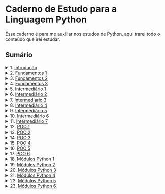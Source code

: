 # Caderno de Estudo para a Linguagem Python

Esse caderno é para me auxiliar nos estudos de Python, aqui trarei todo o conteúdo que irei estudar.

## Sumário

<details>
<summary>1. <a href="./doc/introducao.md">Introdução</a></summary>

### Resumo:
A introdução aborda a história e as principais características da linguagem Python, incluindo:
- **História:** Criada por Guido van Rossum em 1991, com foco em simplicidade e legibilidade.
- **Características principais:**
  - Sintaxe simples e intuitiva.
  - Versatilidade para diversas áreas, como desenvolvimento web, ciência de dados e inteligência artificial.
  - Linguagem interpretada, orientada a objetos e multiplataforma.
  - Grande comunidade e ecossistema rico de bibliotecas e frameworks.
- **Zen of Python.**

[Clique aqui para acessar o conteúdo completo.](./doc/introducao.md)

</details>

<details>
<summary>2. <a href="./doc/fundamentos1.md">Fundamentos 1</a></summary>

### Resumo:
O arquivo **Fundamentos 1** apresenta os conceitos básicos da linguagem Python, incluindo:
1. **Função `print()`:** Como exibir informações na tela, com exemplos de uso de `sep` e `end`.
2. **Tipos de Dados:** Tipos primitivos (`int`, `float`, `str`, `bool`) e conversões entre tipos.
3. **Operadores Aritméticos:** Operações matemáticas básicas, como soma, subtração, divisão, potência, etc.
4. **Variáveis:** Como declarar e usar variáveis em Python.
5. **Operações com Strings:** Concatenar, repetir e fatiar strings.
6. **Função `input()`:** Captura de entrada do usuário e conversão de dados.
7. **Métodos de Strings:** Métodos úteis para manipulação de strings, como `.lower()`, `.upper()`, `.replace()`, `.split()`, entre outros.
8. **Formatação de Strings:**
   - **Com `f-strings`:** Inserção de variáveis e expressões diretamente em strings.
   - **Com `.format()`:** Substituição de placeholders em strings.
   - **Com `%`:** Interpolação de strings usando especificadores de formato.

[Clique aqui para acessar o conteúdo completo.](./doc/fundamentos1.md)

</details>

<details>
<summary>3. <a href="./doc/fundamentos2.md">Fundamentos 2</a></summary>

### Resumo:
O arquivo **Fundamentos 2** aprofunda os conceitos da linguagem Python, abordando:
1. **Blocos de Código e Condicionais:** Uso de `if`, `elif` e `else` para controle de fluxo.
2. **Operadores de Comparação:** Comparações entre valores, como `>`, `<`, `==`, etc.
3. **Operadores Lógicos:** Combinação de condições com `and`, `or` e `not`.
4. **Operadores de Associação:** Verificação de pertencimento com `in` e `not in`.
5. **Interpolação de Strings:** Formatação de strings com `%`.
6. **Fatiamento de Strings:** Acesso a partes específicas de strings com `[início:fim:passo]`.
7. **Função `len`:** Contagem de caracteres em strings.
8. **Bloco `try` e `except`:** Tratamento de exceções e boas práticas.
9. **Variáveis e Constantes:** Convenções e boas práticas para reduzir a complexidade do código.
10. **Flag, `is`, `is not` e `None`:** Controle de estados e comparação de identidade de objetos.
11. **Função `id`:** Identificação única de objetos na memória.

[Clique aqui para acessar o conteúdo completo.](./doc/fundamentos2.md)

</details>

<details>
<summary>4. <a href="./doc/fundamentos3.md">Fundamentos 3</a></summary>

### Resumo:
O arquivo **Fundamentos 3** explora conceitos intermediários e avançados da linguagem Python, incluindo:
1. **Estruturas de Repetição:**
   - Uso do `while` e `break` para criar laços de repetição.
   - Boas práticas com `while`.
2. **Operadores de Atribuição com Operadores Aritméticos:**
   - Operadores como `+=`, `-=`, `*=`, etc.
   - Exemplos práticos de uso.
3. **Estruturas de Repetição com `for` e `range`:**
   - Iteração com `for` e como ele funciona internamente.
   - Uso de `enumerate` e `zip` para iterar sobre iteráveis.
4. **Introdução às Listas Mutáveis:**
   - Métodos úteis como `append`, `insert`, `pop`, `del`, `clear`, `extend`, e concatenação.
   - Cuidados com tipos mutáveis.
   - Iteração com `for in` em listas.
5. **Imprecisão de Números de Ponto Flutuante:**
   - Problemas de precisão com ponto flutuante.
   - Uso de `round` e `decimal.Decimal` para maior precisão.
6. **Métodos Úteis de Strings:**
   - Métodos como `split`, `join` e `strip`.
   - Exemplos práticos de manipulação de strings.
7. **Listas Dentro de Listas (Iteráveis Dentro de Iteráveis):**
   - Acessando elementos em listas aninhadas.
   - Iteração sobre listas de listas.
8. **Detalhes sobre o Interpretador do Python:**
   - Comandos úteis como `python mod.py`, `python -m`, `python -c`, etc.

[Clique aqui para acessar o conteúdo completo.](./doc/fundamentos3.md)

</details>

<details>
<summary>5. <a href="./doc/intermediario1.md">Intermediário 1</a></summary>

### Resumo:
O arquivo **Intermediário 1** aprofunda os conceitos de funções em Python, abordando:
1. **Introdução às Funções (`def`) em Python:**
   - Definição de funções.
   - Parâmetros e argumentos.
   - Valores padrão para parâmetros.
2. **Argumentos Nomeados e Posicionais:**
   - Diferença entre argumentos posicionais e nomeados.
   - Mistura de argumentos posicionais e nomeados.
3. **Valores Padrão para Parâmetros:**
   - Uso de valores padrão e `None` como valor padrão.
   - Refatoração de código com valores padrão.
4. **Escopo de Funções e Módulos:**
   - Diferença entre escopo global e local.
   - Uso da palavra-chave `global`.
5. **Retorno de Valores das Funções (`return`):**
   - Uso do `return` para retornar valores.
   - Retorno de múltiplos valores.
6. **Argumentos Não Nomeados com `*args`:**
   - Empacotamento e desempacotamento de argumentos.
   - Comparação com a função `sum`.
7. **Higher Order Functions e First-Class Functions:**
   - Diferença entre Higher Order Functions e First-Class Functions.
   - Exemplos práticos.
8. **Closure e Funções que Retornam Outras Funções:**
   - O que é uma closure.
   - Funções que retornam outras funções.
   - Exemplos práticos de closures.

[Clique aqui para acessar o conteúdo completo.](./doc/intermediario1.md)

</details>

<details>
<summary>6. <a href="./doc/intermediario2.md">Intermediário 2</a></summary>

### Resumo:
O arquivo **Intermediário 2** explora conceitos avançados de dicionários e conjuntos em Python, incluindo:
1. **Introdução ao Tipo de Dados `dict` - Dicionários em Python:**
   - O que são dicionários.
   - Criando e acessando valores em dicionários.
   - Iterando sobre dicionários.
2. **Manipulando Chaves e Valores em Dicionários:**
   - Adicionando, atualizando e removendo valores.
   - Verificando a existência de chaves.
3. **Métodos Úteis nos Dicionários Python (`dict`):**
   - Métodos como `setdefault`, `pop`, `popitem`, `update`, entre outros.
4. **Shallow Copy vs Deep Copy em Dados Mutáveis:**
   - Diferença entre cópia rasa e cópia profunda.
   - Exemplos práticos com `copy()` e `copy.deepcopy()`.
5. **Introdução ao Tipo `set` em Python (Conjuntos):**
   - O que são sets.
   - Criando e manipulando sets.
6. **Peculiaridades do Tipo Mutável `set`:**
   - Características como valores únicos e ausência de índices.
7. **Métodos Úteis do Tipo `set`:**
   - Métodos como `add`, `update`, `discard`, entre outros.
8. **Operadores Importantes para o Tipo `set`:**
   - Operadores como união (`|`), interseção (`&`), diferença (`-`), e diferença simétrica (`^`).
9. **Exemplos de Uso do Tipo `set`:**
   - Remoção de duplicados.
   - Aplicações práticas como jogos e validações.

[Clique aqui para acessar o conteúdo completo.](./doc/intermediario2.md)

</details>

<details>
<summary>7. <a href="./doc/intermediario3.md">Intermediário 3</a></summary>

### Resumo:
O arquivo **Intermediário 3** explora conceitos avançados de funções, comprehensions e manipulação de dados em Python, incluindo:
1. **Introdução à Função `lambda` (Função Anônima de Uma Linha):**
   - O que é uma função `lambda`.
   - Criando funções `lambda`.
   - Exemplos práticos com `lambda`.
2. **Funções Lambda Complexas:**
   - Funções `lambda` com retorno de outra função.
   - Funções `lambda` com múltiplos argumentos.
   - Funções `lambda` com `*args`.
3. **Empacotamento e Desempacotamento de Dicionários:**
   - Troca de valores com empacotamento.
   - Desempacotamento de dicionários.
4. **Uso de `*args` e `**kwargs`:**
   - O que são `*args` e `**kwargs`.
   - Exemplos práticos com `*args` e `**kwargs`.
5. **Introdução à List Comprehension:**
   - O que é List Comprehension.
   - Criando listas com List Comprehension.
   - Exemplos práticos.
6. **Mapeamento de Dados em List Comprehension:**
   - O que é mapeamento de dados.
   - Mapeamento com List Comprehension.
   - Exemplos práticos com condições.
7. **Filtro de Dados em List Comprehension (`filter`):**
   - O que é filtro de dados.
   - Filtrando dados com List Comprehension.
   - Exemplos práticos com condições.
8. **List Comprehension com Mais de Um `for`:**
   - O que é List Comprehension com múltiplos `for`.
   - Criando listas com múltiplos `for`.
   - Exemplos práticos com múltiplos `for`.
9. **Dictionary Comprehension e Set Comprehension:**
   - O que é Dictionary Comprehension.
   - O que é Set Comprehension.
   - Exemplos práticos.
10. **Função `isinstance()` - Para Saber se um Objeto é de Determinado Tipo:**
    - O que é a função `isinstance()`.
    - Usando `isinstance()` com tipos simples.
    - Usando `isinstance()` com múltiplos tipos.
    - Exemplos práticos.
11. **Valores Truthy e Falsy:**
    - O que são valores Truthy e Falsy.
    - Exemplos de valores Truthy e Falsy.
12. **Tipos Mutáveis e Imutáveis:**
    - O que são tipos mutáveis e imutáveis.
    - Exemplos de tipos mutáveis e imutáveis.
13. **Funções `dir`, `hasattr` e `getattr`:**
    - O que é a função `dir`.
    - O que é a função `hasattr`.
    - O que é a função `getattr`.
    - Exemplos práticos.
14. **Generator Expression, Iterables e Iterators:**
    - O que são iterables.
    - O que são iterators.
    - O que são generator expressions.
    - Diferença entre List Comprehension e Generator Expression.
    - Exemplos práticos.

[Clique aqui para acessar o conteúdo completo.](./doc/intermediario3.md)

</details>

<details>
<summary>8. <a href="./doc/intermediario4.md">Intermediário 4</a></summary>

### Resumo:
O arquivo **Intermediário 4** aprofunda conceitos sobre generators, tratamento de exceções e lançamento de erros em Python, incluindo:
1. **Introdução às Generator Functions em Python:**
   - O que são Generator Functions.
   - Como criar uma Generator Function.
   - Diferença entre Generator Functions e Generator Expressions.
   - Exemplos práticos.
2. **Yield from em Generator Functions:**
   - O que é `yield from`.
   - Como usar `yield from`.
   - Vantagens do `yield from`.
   - Exemplos práticos.
3. **Try e Except para Tratar Exceções:**
   - O que é o bloco `try` e `except`.
   - Tratando exceções específicas.
   - Capturando detalhes da exceção.
   - Exemplos práticos.
4. **Try, Except, Else e Finally:**
   - O que é o bloco `try`, `except`, `else` e `finally`.
   - Como usar `else` e `finally`.
   - Exemplos práticos.
5. **Built-in Exceptions:**
   - O que são Built-in Exceptions.
   - Exemplos de Built-in Exceptions.
6. **Raise - Lançando Exceções (Erros):**
   - O que é o `raise`.
   - Como usar o `raise`.
   - Tratando exceções lançadas com `raise`.
   - Exemplos práticos.

[Clique aqui para acessar o conteúdo completo.](./doc/intermediario4.md)

</details>

<details>
<summary>9. <a href="./doc/intermediario5.md">Intermediário 5</a></summary>

### Resumo:
O arquivo **Intermediário 5** explora conceitos avançados relacionados a módulos, pacotes e variáveis em Python, incluindo:
1. **Módulos - Import, From, As e *:**
   - O que são módulos.
   - Formas de importar módulos (completo, parcial, com alias e `*`).
   - Boas práticas ao importar módulos.
2. **Modularização - Entendendo os Seus Próprios Módulos e `sys.path`:**
   - O que é modularização.
   - Como o Python encontra módulos.
   - O papel do `__main__`.
   - Usando `sys.path` para personalizar caminhos.
3. **Como Importar Coisas do Seu Próprio Módulo (Ponto de Vista do `__main__`):**
   - Diferença entre o módulo principal e módulos importados.
   - Importação de módulos próprios.
   - Boas práticas ao importar de módulos próprios.
4. **Recarregando Módulos, `importlib` e Singleton:**
   - O que é recarregar módulos.
   - Usando `importlib.reload`.
   - O conceito de Singleton em módulos.
   - Boas práticas ao recarregar módulos.
5. **Introdução aos Packages (Pacotes) em Python:**
   - O que são packages.
   - Estrutura de um package.
   - Importando de packages.
   - O papel do arquivo `__init__.py`.
6. **O Ponto de Vista do `__main__` em Módulos e Pacotes:**
   - Como o `__main__` pode confundir.
   - Exemplos práticos para entender o comportamento do `__main__`.
7. **O Arquivo `__init__.py` nos Packages:**
   - O que é o `__init__.py`.
   - Usando o `__init__.py` para inicializar packages.
   - Exemplos práticos.
8. **Variáveis Livres e `nonlocal` (locals, globals):**
   - O que são variáveis livres.
   - O uso da palavra-chave `nonlocal`.
   - Funções `globals()` e `locals()`.
   - Exemplos práticos com variáveis livres e `nonlocal`.

[Clique aqui para acessar o conteúdo completo.](./doc/intermediario5.md)

</details>

<details>
<summary>10. <a href="./doc/intermediario6.md">Intermediário 6</a></summary>

### Resumo:
O arquivo **Intermediário 6** explora conceitos avançados de Python, incluindo decoradores, iteradores e funções recursivas, abordando:
1. **Variáveis Livres e `nonlocal` (locals, globals):**
   - O que são variáveis livres.
   - O que é a palavra-chave `nonlocal`.
   - Uso das funções `globals()` e `locals()`.
   - Exemplos práticos com variáveis livres e `nonlocal`.
2. **Funções Decoradoras e Decoradores:**
   - O que são funções decoradoras.
   - O que são decoradores e como usá-los com `@` (syntax sugar).
   - Exemplos práticos de criação e uso de decoradores.
3. **Decoradores com Parâmetros:**
   - O que são decoradores com parâmetros.
   - Como criar decoradores com parâmetros.
   - Vantagens dos decoradores com parâmetros.
4. **Ordem de Aplicação dos Decoradores:**
   - O que são decoradores empilhados.
   - Como funciona a ordem de aplicação.
   - Dicas para trabalhar com decoradores empilhados.
5. **Count é um Iterador Sem Fim (itertools):**
   - O que é `itertools.count`.
   - Diferença entre `count` e `range`.
   - Vantagens de usar `itertools.count`.
6. **Combinations, Permutations e Product - Itertools:**
   - O que são combinações, permutações e produto cartesiano.
   - Diferenças entre combinações, permutações e produto.
   - Exemplos práticos e vantagens de usar itertools.
7. **Groupby - Agrupando Valores (itertools):**
   - O que é `groupby`.
   - Como funciona o agrupamento com `groupby`.
   - Exemplos práticos e vantagens de usar `groupby`.
8. **Map, Partial, GeneratorType e Esgotamento de Iterators:**
   - O que é `map` e como usá-lo.
   - O que é `partial` e como criar funções parciais.
   - O que é `GeneratorType` e como verificar se um objeto é um generator.
   - Esgotamento de iteradores e como lidar com isso.
9. **Filter é um Filtro Funcional:**
   - O que é `filter` e como funciona.
   - Exemplos práticos de uso do `filter`.
   - Vantagens de usar `filter`.
10. **Reduce - Faz a Redução de um Iterável em um Valor:**
    - O que é `reduce` e como funciona.
    - Exemplos práticos de uso do `reduce`.
    - Vantagens e alternativas ao `reduce`.
11. **Funções Recursivas e Recursividade:**
    - O que são funções recursivas.
    - Elementos de uma função recursiva (caso base e caso recursivo).
    - Cuidados com funções recursivas (Stack Overflow e limite de recursão).
    - Exemplos práticos, como o cálculo de fatorial.

[Clique aqui para acessar o conteúdo completo.](./doc/intermediario6.md)

</details>

<details>
<summary>11. <a href="./doc/intermediario7.md">Intermediário 7</a></summary>

### Resumo:
O arquivo **Intermediário 7** aborda conceitos avançados de manipulação de arquivos, ambientes virtuais e boas práticas em Python, incluindo:
1. **O Que São Ambientes Virtuais em Python:**
   - O que é um ambiente virtual.
   - Por que usar ambientes virtuais.
   - Criando, ativando e desativando ambientes virtuais com `venv`.
   - Boas práticas ao usar ambientes virtuais.
2. **Pip - Instalando Pacotes e Bibliotecas:**
   - O que é o `pip`.
   - Comandos básicos para instalar, atualizar e desinstalar pacotes.
   - Congelando dependências com `pip freeze`.
   - Boas práticas ao usar o `pip`.
3. **Criando e Usando um `requirements.txt`:**
   - O que é o `requirements.txt`.
   - Criando e instalando dependências a partir do arquivo.
   - Boas práticas com o `requirements.txt`.
4. **Criando Arquivos com Python + Context Manager `with`:**
   - O que é a função `open` e modos de abertura de arquivos.
   - Usando o Context Manager `with` para manipular arquivos.
   - Métodos úteis do `TextIOWrapper` (`write`, `read`, `writelines`, etc.).
   - Operações com os módulos `os` e `json` para manipulação de arquivos e dados estruturados.
5. **Problema dos Parâmetros Mutáveis em Funções Python:**
   - O que são parâmetros mutáveis.
   - Problemas ao usar objetos mutáveis como valores padrão.
   - Como evitar o problema com `None`.
   - Exemplos práticos e boas práticas.
6. **Positional-Only Parameters (/) e Keyword-Only Arguments (*):**
   - O que são Positional-Only Parameters (`/`).
   - O que são Keyword-Only Arguments (`*`).
   - Exemplos práticos de uso.
   - Vantagens de usar `/` e `*` para maior clareza e controle.

[Clique aqui para acessar o conteúdo completo.](./doc/intermediario7.md)

</details>

<details>
<summary>12. <a href="./doc/poo1.md">POO 1</a></summary>

### Resumo:
O arquivo **POO 1** introduz os principais conceitos de Programação Orientada a Objetos (POO) em Python, incluindo:
1. **Classes como Moldes para Objetos:**
   - O que são classes e instâncias.
   - Como criar objetos a partir de classes.
   - Convenção de nomes (PascalCase para classes).
2. **Método `__init__` (Inicializador de Atributos):**
   - Como inicializar atributos de instância.
   - Diferença entre atributos de instância e de classe.
3. **Métodos em Instâncias de Classes:**
   - Definição e uso de métodos.
   - O papel do `self`.
4. **Entendendo `self` em Classes Python:**
   - Como o `self` referencia a própria instância.
   - Diferença entre chamada por instância e por classe.
5. **Escopo da Classe e de Métodos:**
   - Diferença entre atributos de classe, de instância e variáveis locais.
6. **Mantendo Estados Dentro da Classe:**
   - Como usar atributos para manter o estado do objeto.
   - Exemplo prático com métodos que alteram o estado.
7. **Atributos de Classe:**
   - O que são e como são compartilhados entre instâncias.
   - Diferença entre atributos de classe e de instância.
8. **`__dict__` e `vars` para Atributos de Instância:**
   - Como inspecionar e manipular atributos dinamicamente.
9. **Curiosidades sobre Convenções de Nomes:**
   - Diferença entre PascalCase, camelCase e snake_case.
   - Convenções recomendadas para Python.

[Clique aqui para acessar o conteúdo completo.](./doc/poo1.md)

</details>

<details>
<summary>13. <a href="./doc/poo2.md">POO 2</a></summary>

### Resumo:
O arquivo **POO 2** aprofunda os conceitos de Programação Orientada a Objetos em Python, incluindo:
1. **Métodos de Classe (@classmethod) e Factory Methods:**
   - O que são métodos de classe.
   - Como definir e usar métodos de classe.
   - Factory methods para criar instâncias de formas alternativas.
2. **@staticmethod (Métodos Estáticos):**
   - O que são métodos estáticos.
   - Diferença entre métodos estáticos e funções comuns.
   - Quando usar métodos estáticos.
3. **method vs @classmethod vs @staticmethod:**
   - Diferença entre métodos de instância, de classe e estáticos.
   - Exemplos práticos e dicas de uso.
4. **@property - Um Getter no Modo Pythônico:**
   - Como criar getters usando o decorador @property.
   - Vantagens do uso pythônico.
   - Comparação com getters tradicionais.
5. **@property + @setter - Getter e Setter no Modo Pythônico:**
   - Como criar getters e setters elegantes e seguros.
   - Boas práticas para encapsulamento.
6. **Encapsulamento (public, _protected, __private):**
   - Convenções de acesso em Python.
   - Name mangling e exemplos práticos.
7. **Relações entre Classes: Associação, Agregação e Composição:**
   - O que são associação, agregação e composição.
   - Exemplos práticos de cada relação.
   - Diferenças e dicas de modelagem.
8. **Agregação - Python Orientado a Objetos:**
   - Relação de um para muitos com ciclo de vida independente.
   - Exemplo prático de agregação.
9. **Composição - Python Orientado a Objeto:**
   - Relação forte de dependência entre objetos.
   - Diferença entre agregação e composição.
   - Exemplo prático de composição.

[Clique aqui para acessar o conteúdo completo.](./doc/poo2.md)

</details>

<details>
<summary>14. <a href="./doc/poo3.md">POO 3</a></summary>

### Resumo:
O arquivo **POO 3** aprofunda ainda mais os conceitos de Programação Orientada a Objetos em Python, incluindo:
1. **Herança Simples - Python Orientado a Objetos:**
   - O que é herança.
   - Diferença entre herança e composição.
   - Termos importantes (superclasse, subclasse, etc.).
   - Exemplo prático e dicas de uso.
2. **super() e a Sobreposição de Membros:**
   - O que é `super()` e como utilizá-lo.
   - Sobreposição (override) de métodos e atributos.
   - Ordem de Resolução de Métodos (MRO).
   - Exemplo prático e boas práticas.
3. **Herança Múltipla - Python Orientado a Objetos:**
   - O que é herança múltipla.
   - Diferença entre herança simples e múltipla.
   - Ordem de Resolução de Métodos (MRO) em herança múltipla.
   - Exemplo prático e dicas de uso.
4. **Classes Abstratas - Abstract Base Class (abc):**
   - O que são classes abstratas.
   - Uso do decorador `@abstractmethod`.
   - Regras e exemplos práticos.
   - Dicas e boas práticas.
5. **@abstractmethod para Qualquer Método Decorado (@property, setter, etc.):**
   - Como usar `@abstractmethod` com `@property`, setters, classmethods e staticmethods.
   - Exemplo prático e boas práticas.
6. **Polimorfismo, Assinatura de Métodos e Liskov Substitution Principle:**
   - O que é polimorfismo.
   - Assinatura de métodos e sobreposição (override).
   - Princípio da Substituição de Liskov (L do SOLID).
   - Exemplo prático e dicas de uso.
7. **Criando Exceptions em Python Orientado a Objetos:**
   - O que são exceções e como criar exceções personalizadas.
   - Levantando e relançando exceções.
   - Adicionando notas em exceções (Python 3.11+).
   - Exemplo prático e boas práticas.

[Clique aqui para acessar o conteúdo completo.](./doc/poo3.md)

</details>

<details>
<summary>15. <a href="./doc/poo4.md">POO 4</a></summary>

### Resumo:
O arquivo **POO 4** explora conceitos avançados de Programação Orientada a Objetos em Python, incluindo:
1. **Python Special Methods, Magic Methods ou Dunder Methods:**
   - O que são Dunder Methods (ou Magic Methods).
   - Principais Dunder Methods para representação, operadores matemáticos e comparação.
   - Exemplos práticos de uso.
2. **Python Dunder Methods `__repr__` e `__str__`:**
   - Diferença entre `__repr__` e `__str__`.
   - Como implementar e usar esses métodos.
   - Exemplos práticos e boas práticas.
3. **Dunder Methods para Operadores Matemáticos e Comparação:**
   - Personalizando operadores como `+`, `-`, `>`, `<`, etc.
   - Exemplos práticos de uso em classes personalizadas.
   - Dicas para manter o comportamento intuitivo.
4. **Métodos `__new__` e `__init__` em Classes Python:**
   - O que são os métodos `__new__` e `__init__`.
   - Diferença entre `__new__` (criação) e `__init__` (inicialização).
   - Exemplos práticos e boas práticas para uso.

[Clique aqui para acessar o conteúdo completo.](./doc/poo4.md)

</details>

<details>
<summary>16. <a href="./doc/poo5.md">POO 5</a></summary>

### Resumo:
O arquivo **POO 5** explora conceitos avançados de Programação Orientada a Objetos em Python, incluindo:
1. **Context Manager com Classes - Criando e Usando Gerenciadores de Contexto:**
   - O que é um Context Manager.
   - Implementação de `__enter__` e `__exit__`.
   - Tratamento de exceções no método `__exit__`.
   - Exemplo prático com classes personalizadas.
2. **Context Manager com `contextlib.contextmanager`:**
   - Uso do decorador `@contextmanager` para criar gerenciadores de contexto.
   - Diferença entre Context Managers com classes e com funções.
   - Tratamento de exceções e liberação de recursos.
   - Exemplo prático com funções decoradas.
3. **Funções Decoradoras e Decoradores com Classes:**
   - O que são decoradores e como usá-los com classes.
   - Adicionando métodos dinamicamente a classes com decoradores.
   - Exemplo prático de decoradores para adicionar `__repr__`.
4. **Funções Decoradoras e Decoradores com Métodos:**
   - Modificando o comportamento de métodos com decoradores.
   - Exemplo prático de decoradores para métodos específicos.
   - Dicas para criar decoradores reutilizáveis.
5. **Método Especial `__call__`:**
   - O que é o método especial `__call__`.
   - Transformando instâncias de classes em objetos "callables".
   - Exemplo prático de uso do método `__call__`.
6. **Classes Decoradoras (Decorator Classes):**
   - O que são classes decoradoras.
   - Como usar o método especial `__call__` para criar decoradores com estado.
   - Exemplo prático de classes decoradoras para modificar funções.

[Clique aqui para acessar o conteúdo completo.](./doc/poo5.md)

</details>

<details>
<summary>17. <a href="./doc/poo6.md">POO 6</a></summary>

### Resumo:
O arquivo **POO 6** explora conceitos avançados de Programação Orientada a Objetos em Python, incluindo:
1. **Teoria: Metaclasses em Python:**
   - O que são metaclasses.
   - Como funcionam as metaclasses.
   - Métodos importantes das metaclasses (`__new__` e `__call__`).
   - Exemplo prático e explicação detalhada.
   - Dicas e observações sobre o uso de metaclasses.
2. **`dir` e `help` + DocStrings:**
   - O que são `dir` e `help`.
   - O que são DocStrings e como usá-las.
   - Exemplos práticos de DocStrings em módulos, funções, classes e métodos.
   - Dicas e boas práticas para escrever DocStrings claras e objetivas.
3. **Enumerações (`enum.Enum`):**
   - O que são enumerações.
   - Características das enumerações em Python.
   - Como criar enumerações com `enum.Enum` e `enum.auto`.
   - Acessando membros e valores de enumerações.
   - Exemplo prático e boas práticas.
4. **Dataclasses - O Que São?:**
   - O que são dataclasses e por que usá-las.
   - Métodos especiais (`__init__` e `__post_init__`).
   - Configurações do decorador `@dataclass`.
   - Funções auxiliares (`asdict` e `astuple`).
   - Valores padrão, `field` e `fields`.
   - Exemplo prático e boas práticas.
5. **NamedTuple - Tuplas Imutáveis com Nomes para Valores:**
   - O que são NamedTuples.
   - Por que usar NamedTuples.
   - Características das NamedTuples.
   - Exemplo prático com `typing.NamedTuple` e `collections.namedtuple`.
   - Dicas e boas práticas.
6. **Criando Sua Própria Lista com Iterable, Iterator e Sequence:**
   - O que são Iterable, Iterator e Sequence.
   - Por que implementar protocolos.
   - Protocolo Sequence e Iterator.
   - Exemplo prático de implementação de uma lista personalizada.
   - Dicas e boas práticas para implementar protocolos.

[Clique aqui para acessar o conteúdo completo.](./doc/poo6.md)

</details>

<details>
<summary>18. <a href="./doc/modulo1.md">Módulos Python 1</a></summary>

### Resumo:
O arquivo **Módulos Python** explora conceitos relacionados a manipulação de datas, horários e internacionalização, incluindo:
1. **Criando Datas e Horas em Python com `datetime`:**
   - O que é o módulo `datetime`.
   - Criando datas e horas específicas.
   - Trabalhando com Unix Timestamp.
   - Trabalhando com Timezones usando `pytz`.
   - Exemplo prático e boas práticas.
2. **Calculando Datas com `datetime.timedelta` e `dateutil.relativedelta`:**
   - Diferença entre `timedelta` (diferença fixa) e `relativedelta` (diferença relativa).
   - Exemplos práticos de cálculos com datas.
   - Dicas e boas práticas para cálculos precisos.
3. **Formatando Datas do `datetime` com `strftime`:**
   - O que é `strftime` e como usá-lo para formatar datas.
   - Principais códigos de formatação.
   - Exemplos práticos e boas práticas.
4. **Usando `calendar` para Calendários e Datas:**
   - O que é o módulo `calendar`.
   - Funções úteis como `monthrange`, `weekday`, `monthcalendar`, entre outras.
   - Exemplos práticos de criação e manipulação de calendários.
   - Dicas e boas práticas.
5. **Usando `locale` para Internacionalização (Tradução):**
   - O que é o módulo `locale`.
   - Configurando e obtendo informações sobre o locale do sistema.
   - Exemplos práticos de internacionalização.
   - Dicas e boas práticas para trabalhar com diferentes idiomas e regiões.

[Clique aqui para acessar o conteúdo completo.](./doc/modulo1.md)

</details>

<details>
<summary>19. <a href="./doc/modulo2.md">Módulos Python 2</a></summary>

### Resumo:
O arquivo **Módulos Python 2** explora conceitos relacionados à manipulação de arquivos, diretórios e caminhos em Python, incluindo:
1. **O Módulo `os` para Interação com o Sistema:**
   - O que é o módulo `os`.
   - Principais funções para manipulação de arquivos e diretórios.
   - Exemplos práticos e boas práticas.
2. **O Módulo `os.path` para Trabalhar com Caminhos:**
   - O que é o módulo `os.path`.
   - Funções úteis para manipulação de caminhos de arquivos e diretórios.
   - Exemplos práticos e dicas de uso.
3. **Usando `os.listdir` para Navegar em Caminhos:**
   - O que é `os.listdir`.
   - Como listar o conteúdo de diretórios.
   - Exemplos práticos e boas práticas.
4. **Usando `os.walk` para Navegar em Caminhos de Forma Recursiva:**
   - O que é `os.walk`.
   - Estrutura gerada por `os.walk`.
   - Exemplos práticos de navegação recursiva.
   - Dicas e boas práticas.
5. **Usando `os.path.getsize` e `os.stat` para Dados dos Arquivos (Tamanho em Bytes):**
   - O que são `os.path.getsize` e `os.stat`.
   - Função para formatar tamanhos de arquivos.
   - Exemplos práticos e boas práticas.
6. **Usando `os` + `shutil` para Manipular Arquivos e Pastas:**
   - O que são os módulos `os` e `shutil`.
   - Funções para copiar, mover, renomear e apagar arquivos e pastas.
   - Exemplos práticos e boas práticas.

[Clique aqui para acessar o conteúdo completo.](./doc/modulo2.md)

</details>

<details>
<summary>20. <a href="./doc/modulo3.md">Módulos Python 3</a></summary>

### Resumo:
O arquivo **Módulos Python 3** explora conceitos relacionados ao uso de JSON e CSV em Python, incluindo:
1. **O Que é JSON - JavaScript Object Notation:**
   - O que é JSON e por que usá-lo.
   - Tipos de dados suportados pelo JSON.
   - Conversão de tipos entre Python e JSON.
   - Exemplo de arquivo JSON.
   - Dicas e boas práticas.
2. **Usando `json.dumps` e `json.loads` com Strings + `typing.TypedDict`:**
   - O que são `json.dumps` e `json.loads`.
   - Serialização e desserialização de dados JSON.
   - Uso de `TypedDict` para validação de dados JSON.
   - Exemplo prático e boas práticas.
3. **Usando `json.dump` e `json.load` com Arquivos:**
   - O que são `json.dump` e `json.load`.
   - Salvando e carregando dados JSON em arquivos.
   - Exemplo prático e boas práticas.
4. **CSV (Comma Separated Values - Valores Separados por Vírgulas):**
   - O que é CSV e por que usá-lo.
   - Estrutura de um arquivo CSV.
   - Regras simples para trabalhar com CSV.
   - Exemplo de arquivo CSV.
   - Dicas e boas práticas.
5. **Usando `csv.reader` e `csv.DictReader` para Ler Arquivos CSV:**
   - Diferença entre `csv.reader` e `csv.DictReader`.
   - Leitura de arquivos CSV como listas ou dicionários.
   - Exemplo prático e boas práticas.
6. **Usando `csv.writer` e `csv.DictWriter` para Escrever em Arquivos CSV:**
   - Diferença entre `csv.writer` e `csv.DictWriter`.
   - Escrita de arquivos CSV como listas ou dicionários.
   - Exemplo prático e boas práticas.

[Clique aqui para acessar o conteúdo completo.](./doc/modulo3.md)

</details>

<details>
<summary>21. <a href="./doc/modulo4.md">Módulos Python 4</a></summary>

### Resumo:
O arquivo **Módulos Python 4** explora conceitos relacionados ao uso de bibliotecas para geração de números aleatórios, manipulação de variáveis de ambiente e templates em Python, incluindo:
1. **Usando o Módulo `random` para Geradores de Números Pseudoaleatórios:**
   - O que é o módulo `random`.
   - Diferença entre números pseudoaleatórios e aleatórios.
   - Principais funções do módulo `random` para geração de números e manipulação de iteráveis.
   - Exemplos práticos e boas práticas.
2. **Usando o Módulo `secrets` para Gerar Números Aleatórios Seguros:**
   - O que é o módulo `secrets`.
   - Diferença entre `random` e `secrets`.
   - Funções seguras para geração de números aleatórios e tokens.
   - Exemplos práticos e boas práticas.
3. **Usando `string.Template` para Substituir Variáveis em Textos:**
   - O que é `string.Template`.
   - Métodos de substituição (`substitute` e `safe_substitute`).
   - Personalização de delimitadores com subclasses.
   - Exemplos práticos e boas práticas.
4. **Variáveis de Ambiente com `os.getenv`, `os.environ` e `python-dotenv` (.env):**
   - O que são variáveis de ambiente e por que usá-las.
   - Métodos para trabalhar com variáveis de ambiente (`os.getenv`, `os.environ`).
   - Uso do `python-dotenv` para gerenciar variáveis de ambiente com arquivos `.env`.
   - Exemplos práticos e boas práticas.

[Clique aqui para acessar o conteúdo completo.](./doc/modulo4.md)

</details>

<details>
<summary>22. <a href="./doc/modulo5.md">Módulos Python 5</a></summary>

### Resumo:
O arquivo **Módulos Python 5** explora conceitos relacionados ao envio de e-mails, compactação de arquivos e manipulação de argumentos de linha de comando em Python, incluindo:
1. **Enviando E-mails SMTP com Python:**
   - O que é SMTP e por que usar Python para enviar e-mails.
   - Bibliotecas utilizadas (`smtplib`, `email.mime`, `dotenv`, `os`).
   - Exemplo prático de envio de e-mails com HTML e templates.
   - Dicas e boas práticas para segurança e configuração.
2. **ZIP - Compactando / Descompactando Arquivos com `zipfile.ZipFile`:**
   - O que é o módulo `zipfile` e arquivos ZIP.
   - Principais funções para compactar, ler e extrair arquivos ZIP.
   - Exemplo prático de compactação e descompactação de arquivos.
   - Dicas e boas práticas para manipulação de arquivos ZIP.
3. **sys.argv - Executando arquivos com argumentos no sistema:**
   - O que é `sys.argv` e sua estrutura.
   - Por que usar `sys.argv` para automatização e flexibilidade.
   - Exemplo prático de captura e tratamento de argumentos de linha de comando.
   - Tratamento de erros e validação de argumentos.
   - Dicas e boas práticas para scripts interativos.
4. **argparse.ArgumentParser - Argumentos mais complexos:**
   - O que é `argparse.ArgumentParser` e suas funcionalidades.
   - Por que usar `argparse` para argumentos complexos.
   - Exemplo prático com argumentos opcionais, obrigatórios e múltiplos valores.
   - Tratamento de erros e validação de argumentos.
   - Dicas e boas práticas para scripts robustos e configuráveis.

[Clique aqui para acessar o conteúdo completo.](./doc/modulo5.md)

</details>

<details>
<summary>23. <a href="./doc/modulo6.md">Módulos Python 6</a></summary>

### Resumo:
O arquivo **Módulos Python 6** explora temas avançados de Python para web, automação, manipulação de dados e execução de comandos externos, incluindo:
1. **Básico do Protocolo HTTP (HyperText Transfer Protocol):**
   - O que é HTTP, funcionamento e principais conceitos.
   - Métodos HTTP (GET, POST, PUT, DELETE, etc.).
   - Códigos de status HTTP (2xx, 4xx, 5xx).
   - Dicas e boas práticas para trabalhar com HTTP.
2. **Requests para Requisições HTTP com Python:**
   - O que é a biblioteca `requests` e como instalar.
   - Uso básico, objeto Response e principais métodos.
   - Exemplo prático de requisições HTTP.
   - Dicas e boas práticas para requisições seguras.
3. **Web Scraping com Python usando requests e BeautifulSoup:**
   - O que é Web Scraping e quando utilizar.
   - Instalação e configuração do BeautifulSoup.
   - Principais métodos para parsing de HTML.
   - Exemplo prático de extração de dados de páginas web.
   - Dicas e boas práticas éticas para web scraping.
4. **Selenium - Automatizando Tarefas no Navegador:**
   - O que é o Selenium e aplicações práticas.
   - Instalação, configuração e uso de WebDrivers.
   - Localizadores (By), métodos de busca e interação com elementos.
   - WebDriverWait, Expected Conditions e uso de Keys.
   - Exemplos práticos de automação de navegador.
   - Dicas e boas práticas para automação web robusta.
5. **Subprocess - Executando Programas e Comandos Externos:**
   - O que é o módulo `subprocess` e quando usar.
   - Principais argumentos do `subprocess.run()`.
   - Diferença entre `shell=True` e lista de argumentos.
   - Tratamento de codificação e multiplataforma.
   - Exemplo prático de execução de comandos.
   - Dicas de segurança, troubleshooting e boas práticas.

[Clique aqui para acessar o conteúdo completo.](./doc/modulo6.md)

</details>